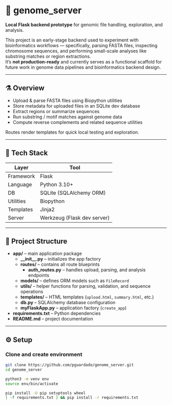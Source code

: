 # 🧬 genome_server

**Local Flask backend prototype** for genomic file handling, exploration, and analysis.

This project is an early-stage backend used to experiment with bioinformatics workflows — specifically, parsing FASTA files, inspecting chromosome sequences, and performing small-scale analyses like substring matches or region extractions.  
It’s **not production-ready** and currently serves as a functional scaffold for future work in genome data pipelines and bioinformatics backend design.

---

## ⚗️ Overview

- Upload & parse FASTA files using Biopython utilities  
- Store metadata for uploaded files in an SQLite dev database  
- Extract regions or summarize sequences  
- Run substring / motif matches against genome data  
- Compute reverse complements and related sequence utilities  

Routes render templates for quick local testing and exploration.

---

## 🧩 Tech Stack

| Layer | Tool |
|-------|------|
| Framework | Flask |
| Language | Python 3.10+ |
| DB | SQLite (SQLAlchemy ORM) |
| Utilities | Biopython |
| Templates | Jinja2 |
| Server | Werkzeug (Flask dev server) |

---

## 📁 Project Structure

- **app/** – main application package  
  - **\_\_init\_\_.py** – initializes the app factory  
  - **routes/** – contains all route blueprints  
    - **auth_routes.py** – handles upload, parsing, and analysis endpoints  
  - **models/** – defines ORM models such as `FileRecord`  
  - **utils/** – helper functions for parsing, validation, and sequence operations  
  - **templates/** – HTML templates (`upload.html`, `summary.html`, etc.)  
  - **db.py** – SQLAlchemy database configuration  
  - **myFlaskApp.py** – application factory (`create_app`)  
- **requirements.txt** – Python dependencies  
- **README.md** – project documentation  

---

## ⚙️ Setup

### Clone and create environment
```bash
git clone https://github.com/pguardado/genome_server.git
cd genome_server

python3 -m venv env
source env/bin/activate

pip install -U pip setuptools wheel
[ -f requirements.txt ] && pip install -r requirements.txt
